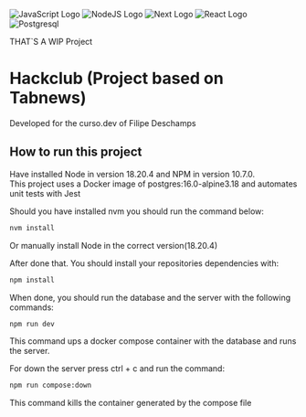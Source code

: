 ![JavaScript Logo](https://img.shields.io/badge/JavaScript-323330?style=for-the-badge&logo=javascript&logoColor=F7DF1E) ![NodeJS Logo](https://img.shields.io/badge/Node%20js-339933?style=for-the-badge&logo=nodedotjs&logoColor=white) ![Next Logo](https://img.shields.io/badge/next%20js-000000?style=for-the-badge&logo=nextdotjs&logoColor=white) ![React Logo](https://img.shields.io/badge/React-20232A?style=for-the-badge&logo=react&logoColor=61DAFB) ![Postgresql](https://img.shields.io/badge/PostgreSQL-316192?style=for-the-badge&logo=postgresql&logoColor=white)

THAT`S A WIP Project

# Hackclub (Project based on Tabnews)

Developed for the curso.dev of Filipe Deschamps

## How to run this project

Have installed Node in version 18.20.4 and NPM in version 10.7.0.  
This project uses a Docker image of postgres:16.0-alpine3.18 and automates unit tests with Jest

Should you have installed nvm you should run the command below:

```bash
nvm install
```

Or manually install Node in the correct version(18.20.4)

After done that. You should install your repositories dependencies with:

```bash
npm install
```

When done, you should run the database and the server with the following commands:

```bash
npm run dev
```

This command ups a docker compose container with the database and runs the server.

For down the server press ctrl + c and run the command:

```bash
npm run compose:down
```

This command kills the container generated by the compose file

